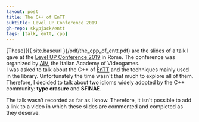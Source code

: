 ```yaml
---
layout: post
title: The C++ of EnTT
subtitle: Level UP Conference 2019
gh-repo: skypjack/entt
tags: [talk, entt, cpp]
---
```


[These]({{ site.baseurl }}/pdf/the_cpp_of_entt.pdf) are the slides of a talk I
gave at the
[Level UP Conference 2019](http://levelup.aiv01.it/IT/News/3/Level_Up_2019/434)
in Rome. The conference was organized by [AIV](https://www.aiv01.it/en/), the
Italian Academy of Videogames.<br/>
I was asked to talk about the C++ of [EnTT](https://github.com/skypjack/entt)
and the techniques mainly used in the library. Unfortunately the time wasn't
that much to explore all of them. Therefore, I decided to talk about two idioms
widely adopted by the C++ community: **type erasure** and **SFINAE**.

The talk wasn't recorded as far as I know. Therefore, it isn't possible to add a
link to a video in which these slides are commented and completed as they
deserve.
